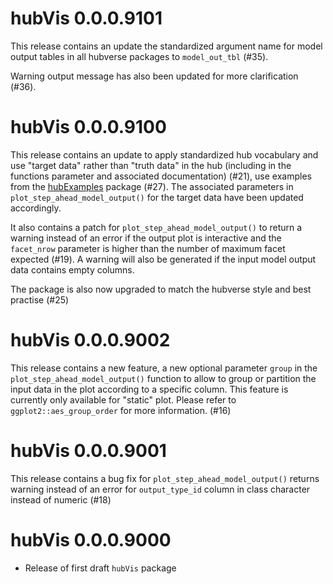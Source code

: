 # hubVis 0.0.0.9101

This release contains an update the standardized argument name for model 
output tables in all hubverse packages to `model_out_tbl` (#35).

Warning output message has also been updated for more clarification (#36).


# hubVis 0.0.0.9100

This release contains an update to apply standardized hub vocabulary and use 
"target data" rather than "truth data" in the hub (including in the functions 
parameter and associated documentation) (#21), use examples from the 
[hubExamples](https://github.com/hubverse-org/hubExamples)
package (#27). The associated parameters in `plot_step_ahead_model_output()` 
for the target data have been updated accordingly. 

It also contains a patch for `plot_step_ahead_model_output()` to return a
warning instead of an error if the output plot is interactive and the `facet_nrow` 
parameter is higher than the number of maximum facet expected (#19). A warning
will also be generated if the input model output data contains empty columns. 

The package is also now upgraded to match the hubverse style and best practise
(#25)

# hubVis 0.0.0.9002

This release contains a new feature, a new optional parameter `group` in the 
`plot_step_ahead_model_output()` function to allow to group or partition the 
input data in the plot according to a specific column. This feature is 
currently only available for "static" plot. Please refer to 
`ggplot2::aes_group_order` for more information. (#16)

# hubVis 0.0.0.9001

This release contains a bug fix for `plot_step_ahead_model_output()` returns
warning instead of an error for `output_type_id` column in class character
instead of numeric (#18)

# hubVis 0.0.0.9000

* Release of first draft `hubVis` package
